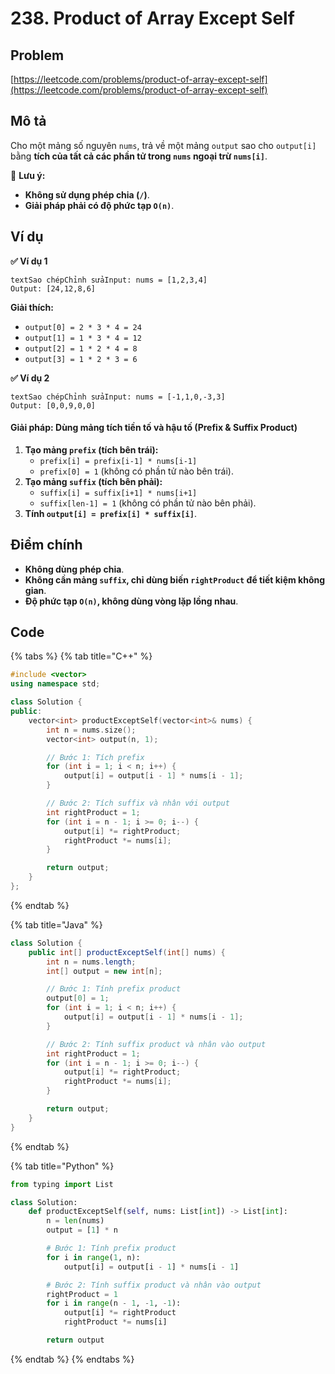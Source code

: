# 238. Product of Array Except Self

## Problem

[https://leetcode.com/problems/product-of-array-except-self](https://leetcode.com/problems/product-of-array-except-self)

## Mô tả

Cho một mảng số nguyên `nums`, trả về một mảng `output` sao cho `output[i]` bằng **tích của tất cả các phần tử trong `nums` ngoại trừ `nums[i]`**.

🚨 **Lưu ý:**

* **Không sử dụng phép chia (`/`)**.
* **Giải pháp phải có độ phức tạp `O(n)`**.

## **Ví dụ**

**✅ Ví dụ 1**

```
textSao chépChỉnh sửaInput: nums = [1,2,3,4]
Output: [24,12,8,6]
```

**Giải thích:**

* `output[0] = 2 * 3 * 4 = 24`
* `output[1] = 1 * 3 * 4 = 12`
* `output[2] = 1 * 2 * 4 = 8`
* `output[3] = 1 * 2 * 3 = 6`

**✅ Ví dụ 2**

```
textSao chépChỉnh sửaInput: nums = [-1,1,0,-3,3]
Output: [0,0,9,0,0]
```

#### **Giải pháp: Dùng mảng tích tiền tố và hậu tố (Prefix & Suffix Product)**

1. **Tạo mảng `prefix` (tích bên trái):**
   * `prefix[i] = prefix[i-1] * nums[i-1]`
   * `prefix[0] = 1` (không có phần tử nào bên trái).
2. **Tạo mảng `suffix` (tích bên phải):**
   * `suffix[i] = suffix[i+1] * nums[i+1]`
   * `suffix[len-1] = 1` (không có phần tử nào bên phải).
3. **Tính `output[i] = prefix[i] * suffix[i]`**.

## **Điểm chính**

* **Không dùng phép chia**.
* **Không cần mảng `suffix`, chỉ dùng biến `rightProduct` để tiết kiệm không gian**.
* **Độ phức tạp `O(n)`, không dùng vòng lặp lồng nhau**.

## Code

{% tabs %}
{% tab title="C++" %}
```cpp
#include <vector>
using namespace std;

class Solution {
public:
    vector<int> productExceptSelf(vector<int>& nums) {
        int n = nums.size();
        vector<int> output(n, 1);

        // Bước 1: Tích prefix
        for (int i = 1; i < n; i++) {
            output[i] = output[i - 1] * nums[i - 1];
        }

        // Bước 2: Tích suffix và nhân với output
        int rightProduct = 1;
        for (int i = n - 1; i >= 0; i--) {
            output[i] *= rightProduct;
            rightProduct *= nums[i];
        }

        return output;
    }
};

```


{% endtab %}

{% tab title="Java" %}
```java
class Solution {
    public int[] productExceptSelf(int[] nums) {
        int n = nums.length;
        int[] output = new int[n];

        // Bước 1: Tính prefix product
        output[0] = 1;
        for (int i = 1; i < n; i++) {
            output[i] = output[i - 1] * nums[i - 1];
        }

        // Bước 2: Tính suffix product và nhân vào output
        int rightProduct = 1;
        for (int i = n - 1; i >= 0; i--) {
            output[i] *= rightProduct;
            rightProduct *= nums[i];
        }

        return output;
    }
}
```
{% endtab %}

{% tab title="Python" %}
```python
from typing import List

class Solution:
    def productExceptSelf(self, nums: List[int]) -> List[int]:
        n = len(nums)
        output = [1] * n

        # Bước 1: Tính prefix product
        for i in range(1, n):
            output[i] = output[i - 1] * nums[i - 1]

        # Bước 2: Tính suffix product và nhân vào output
        rightProduct = 1
        for i in range(n - 1, -1, -1):
            output[i] *= rightProduct
            rightProduct *= nums[i]

        return output
```
{% endtab %}
{% endtabs %}
